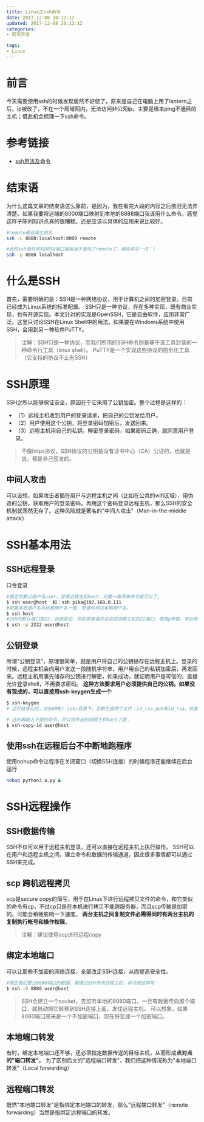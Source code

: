 ```yaml
---
title: Linux之ssh命令
date: 2017-12-08 20:12:12
updated: 2017-12-08 20:12:12
categories:
- 网页开发

tags:
- Linux
---
```

# 前言
今天需要使用ssh的时候发现居然不好使了，原来是自己在电脑上用了lantern之后，ip被改了，不在一个局域网内，无法访问非公网ip。主要是根本ping不通目的主机；借此机会梳理一下ssh命令。

<!-- more -->
# 参考链接
- [ssh用法及命令](http://blog.csdn.net/pipisorry/article/details/52269785)

# 结束语
为什么这篇文章的结束语这么靠前，是因为，我在看完大段的内容之后依旧无法弄清楚。如果我要将远端的8000端口映射到本地的8888端口我该用什么命令。感觉这样子陈列知识点真的很糟糕。还是应该以具体的应用来说比较好。
```bash
#remote是远端主机名
ssh -L 8888:localhost:8000 remote

#此时ssh登陆本机8888端口就相当于登陆了remote了，稍后可以一试：）
ssh -p 8888 localhost
```

# 什么是SSH
首先，需要明确的是：SSH是一种网络协议，用于计算机之间的加密登录。目前已经成为Linux系统的标准配置。
SSH只是一种协议，存在多种实现，既有商业实现，也有开源实现。本文针对的实现是OpenSSH，它是自由软件，应用非常广泛。这里只讨论SSH在Linux Shell中的用法。如果要在Windows系统中使用SSH，会用到另一种软件PuTTY。
> 注解：SSH只是一种协议，而我们所用的SSH命令则是基于该工具封装的一种命令行工具（linux shell）。
> PuTTY是一个实现这些协议的图形化工具（它支持的协议不止有SSH）

# SSH原理
SSH之所以能够保证安全，原因在于它采用了公钥加密。整个过程是这样的：
- （1）远程主机收到用户的登录请求，把自己的公钥发给用户。
- （2）用户使用这个公钥，将登录密码加密后，发送回来。
- （3）远程主机用自己的私钥，解密登录密码，如果密码正确，就同意用户登录。

> 不像https协议，SSH协议的公钥是没有证书中心（CA）公证的，也就是说，都是自己签发的。

## 中间人攻击
可以设想，如果攻击者插在用户与远程主机之间（比如在公共的wifi区域），用伪造的公钥，获取用户的登录密码。再用这个密码登录远程主机，那么SSH的安全机制就荡然无存了。这种风险就是著名的"中间人攻击"（Man-in-the-middle attack）

# SSH基本用法
## SSH远程登录
口令登录
```bash
#假定你要以用户名user，登录远程主机host，只要一条简单命令就可以了。
$ ssh user@host  如：ssh pika@192.168.0.111
#如果本地用户名与远程用户名一致，登录时可以省略用户名。
$ ssh host
#SSH的默认端口是22，也就是说，你的登录请求会送进远程主机的22端口。使用p参数，可以修改这个端口
$ ssh -p 2222 user@host
```

## 公钥登录
所谓"公钥登录"，原理很简单，就是用户将自己的公钥储存在远程主机上。登录的时候，远程主机会向用户发送一段随机字符串，用户用自己的私钥加密后，再发回来。远程主机用事先储存的公钥进行解密，如果成功，就证明用户是可信的，直接允许登录shell，不再要求密码。
**这种方法要求用户必须提供自己的公钥。如果没有现成的，可以直接用ssh-keygen生成一个**
```bash
$ ssh-keygen
# 运行结束以后，在$HOME/.ssh/目录下，会新生成两个文件：id_rsa.pub和id_rsa。前者是你的公钥，后者是你的私钥。

# 这时再输入下面的命令，将公钥传送到远程主机host上面：
$ ssh-copy-id user@host
```

## 使用ssh在远程后台不中断地跑程序
使用nohup命令让程序在关闭窗口（切换SSH连接）的时候程序还能继续在后台运行
```bash
nohup python3 a.py &
```

# SSH远程操作
## SSH数据传输
SSH不仅可以用于远程主机登录，还可以直接在远程主机上执行操作。
SSH可以在用户和远程主机之间，建立命令和数据的传输通道，因此很多事情都可以通过SSH来完成。

## scp 跨机远程拷贝
scp是secure copy的简写，用于在Linux下进行远程拷贝文件的命令，和它类似的命令有cp，不过cp只是在本机进行拷贝不能跨服务器，而且scp传输是加密的。可能会稍微影响一下速度。
**两台主机之间复制文件必需得同时有两台主机的复制执行帐号和操作权限**。
> 注解：建议使用scp进行远程copy

## 绑定本地端口
可以让那些不加密的网络连接，全部改走SSH连接，从而提高安全性。
```bash
#假定我们要让8080端口的数据，都通过SSH传向远程主机，命令就这样写：
$ ssh -D 8080 user@host
```

> SSH会建立一个socket，去监听本地的8080端口。一旦有数据传向那个端口，就自动把它转移到SSH连接上面，发往远程主机。
> 可以想象，如果8080端口原来是一个不加密端口，现在将变成一个加密端口。

## 本地端口转发
有时，绑定本地端口还不够，还必须指定数据传送的目标主机，从而形成**点对点的"端口转发"**。
为了区别后文的"远程端口转发"，我们把这种情况称为"本地端口转发"（Local forwarding）

## 远程端口转发
既然"本地端口转发"是指绑定本地端口的转发，那么"远程端口转发"（remote forwarding）当然是指绑定远程端口的转发。